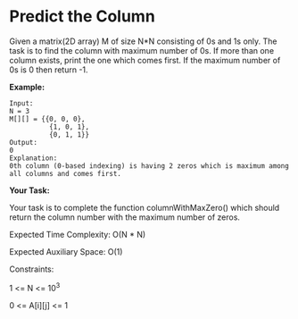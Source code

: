 # Predict the Column

Given a matrix(2D array) M of size N*N consisting of 0s and 1s only. The task is to find the column with maximum number of 0s. If more than one column exists, print the one which comes first. If the maximum number of 0s is 0 then return -1.

**Example:**
```
Input:
N = 3
M[][] = {{0, 0, 0},
          {1, 0, 1},
          {0, 1, 1}}
Output:
0
Explanation:
0th column (0-based indexing) is having 2 zeros which is maximum among all columns and comes first.
```
**Your Task:**

Your task is to complete the function columnWithMaxZero() which should return the column number with the maximum number of zeros. 

Expected Time Complexity: O(N * N)

Expected Auxiliary Space: O(1)

Constraints:

1 <= N <= 10<sup>3</sup>

0 <= A[i][j] <= 1